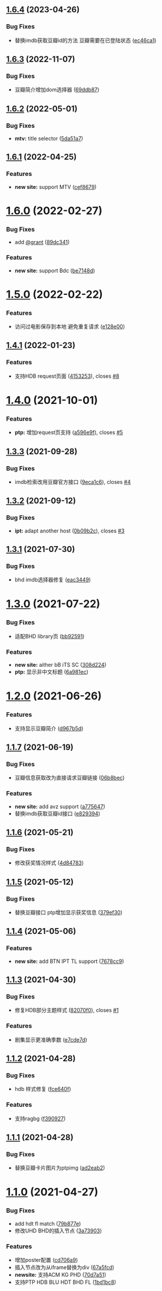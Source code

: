 ## [1.6.4](https://github.com/techmovie/DouBan-Info-for-PT/compare/1.6.3...1.6.4) (2023-04-26)


### Bug Fixes

* 替换imdb获取豆瓣id的方法 豆瓣需要在已登陆状态 ([ec46ca1](https://github.com/techmovie/DouBan-Info-for-PT/commit/ec46ca1ff639a1d30a5ab89b4b0a55c2ea0cafae))



## [1.6.3](https://github.com/techmovie/DouBan-Info-for-PT/compare/1.6.2...1.6.3) (2022-11-07)


### Bug Fixes

* 豆瓣简介增加dom选择器 ([69ddb87](https://github.com/techmovie/DouBan-Info-for-PT/commit/69ddb87fcabf6598a47b4ce08ca7aba7960cac96))



## [1.6.2](https://github.com/techmovie/DouBan-Info-for-PT/compare/1.6.1...1.6.2) (2022-05-01)


### Bug Fixes

* **mtv:** title selector ([5da51a7](https://github.com/techmovie/DouBan-Info-for-PT/commit/5da51a70aed2aae3536af645f5a71aa16b3f221e))



## [1.6.1](https://github.com/techmovie/DouBan-Info-for-PT/compare/1.6.0...1.6.1) (2022-04-25)


### Features

* **new site:** support MTV ([cef8679](https://github.com/techmovie/DouBan-Info-for-PT/commit/cef8679e616a326a6b2a04575e21b8a112f0ac10))



# [1.6.0](https://github.com/techmovie/DouBan-Info-for-PT/compare/1.5.0...1.6.0) (2022-02-27)


### Bug Fixes

* add [@grant](https://github.com/grant) ([89dc341](https://github.com/techmovie/DouBan-Info-for-PT/commit/89dc341f1c2668a0eae1dc20a014fe64ff852d85))


### Features

* **new site:** support Bdc ([be7148d](https://github.com/techmovie/DouBan-Info-for-PT/commit/be7148d8f125b274763c988ed7ce4f45aa01f6f9))



# [1.5.0](https://github.com/techmovie/DouBan-Info-for-PT/compare/1.4.1...1.5.0) (2022-02-22)


### Features

* 访问过电影保存到本地 避免重复请求 ([e128e00](https://github.com/techmovie/DouBan-Info-for-PT/commit/e128e0070020d2611863c3d766129e8ad8e107fd))



## [1.4.1](https://github.com/techmovie/DouBan-Info-for-PT/compare/1.4.0...1.4.1) (2022-01-23)


### Features

* 支持HDB request页面 ([4153253](https://github.com/techmovie/DouBan-Info-for-PT/commit/4153253b737a15be9a8e65733bee97898b7eb524)), closes [#8](https://github.com/techmovie/DouBan-Info-for-PT/issues/8)



# [1.4.0](https://github.com/techmovie/DouBan-Info-for-PT/compare/1.3.3...1.4.0) (2021-10-01)


### Features

* **ptp:** 增加request页支持 ([a596e9f](https://github.com/techmovie/DouBan-Info-for-PT/commit/a596e9fce5f19b56b70d84e9bc108788c49438ff)), closes [#5](https://github.com/techmovie/DouBan-Info-for-PT/issues/5)



## [1.3.3](https://github.com/techmovie/DouBan-Info-for-PT/compare/1.3.2...1.3.3) (2021-09-28)


### Bug Fixes

* imdb检索改用豆瓣官方接口 ([9eca1c6](https://github.com/techmovie/DouBan-Info-for-PT/commit/9eca1c6324f501adb23e1a3dab523a864f588008)), closes [#4](https://github.com/techmovie/DouBan-Info-for-PT/issues/4)



## [1.3.2](https://github.com/techmovie/DouBan-Info-for-PT/compare/1.3.1...1.3.2) (2021-09-12)


### Bug Fixes

* **ipt:** adapt another host ([0b09b2c](https://github.com/techmovie/DouBan-Info-for-PT/commit/0b09b2c2c31f0fe657452d86678bbb61d9358f2c)), closes [#3](https://github.com/techmovie/DouBan-Info-for-PT/issues/3)



## [1.3.1](https://github.com/techmovie/DouBan-Info-for-PT/compare/1.3.0...1.3.1) (2021-07-30)


### Bug Fixes

* bhd imdb选择器修复 ([eac3449](https://github.com/techmovie/DouBan-Info-for-PT/commit/eac34493572479fe6b338d8f7d6c3bf6e724f075))



# [1.3.0](https://github.com/techmovie/DouBan-Info-for-PT/compare/1.2.0...1.3.0) (2021-07-22)


### Bug Fixes

* 适配BHD library页 ([bb92591](https://github.com/techmovie/DouBan-Info-for-PT/commit/bb92591fdf0c9c10790b1df005b7a0de72519d9d))


### Features

* **new site:** aither bB iTS SC ([308d224](https://github.com/techmovie/DouBan-Info-for-PT/commit/308d22453553f07ad1167f9fdcbe42dcba21f95f))
* **ptp:** 显示非中文标题 ([6a981ec](https://github.com/techmovie/DouBan-Info-for-PT/commit/6a981ecbbf77ce674ad9c75231d4ad02b7df72fd))



# [1.2.0](https://github.com/techmovie/DouBan-Info-for-PT/compare/1.1.7...1.2.0) (2021-06-26)


### Features

* 支持显示豆瓣简介 ([d967b5d](https://github.com/techmovie/DouBan-Info-for-PT/commit/d967b5d5b92aee727deb637e6b5055c536848851))



## [1.1.7](https://github.com/techmovie/DouBan-Info-for-PT/compare/1.1.6...1.1.7) (2021-06-19)


### Bug Fixes

* 豆瓣信息获取改为直接请求豆瓣链接 ([06b8bec](https://github.com/techmovie/DouBan-Info-for-PT/commit/06b8bec4cf14daddaebf20efefaf33b644243b08))


### Features

* **new site:** add  avz support ([a775647](https://github.com/techmovie/DouBan-Info-for-PT/commit/a7756470c659f7e85239b6ff2e1744c2b4a6becf))
* 替换imdb获取豆瓣id接口 ([e829394](https://github.com/techmovie/DouBan-Info-for-PT/commit/e829394c3d99ee8b40dc2f1cf458598f24ef58fa))



## [1.1.6](https://github.com/techmovie/DouBan-Info-for-PT/compare/1.1.5...1.1.6) (2021-05-21)


### Bug Fixes

* 修改获奖情况样式 ([4d84783](https://github.com/techmovie/DouBan-Info-for-PT/commit/4d8478366ad68b21c55a9208bea32c5643074fa7))



## [1.1.5](https://github.com/techmovie/DouBan-Info-for-PT/compare/1.1.4...1.1.5) (2021-05-12)


### Bug Fixes

* 替换豆瓣接口 ptp增加显示获奖信息 ([379ef30](https://github.com/techmovie/DouBan-Info-for-PT/commit/379ef302322810005bbc2c4f4303e248cd0a81fb))



## [1.1.4](https://github.com/techmovie/DouBan-Info-for-PT/compare/1.1.3...1.1.4) (2021-05-06)


### Features

* **new site:** add BTN IPT TL support ([7678cc9](https://github.com/techmovie/DouBan-Info-for-PT/commit/7678cc995fe83405b258a6967b1a51c7db4b536b))



## [1.1.3](https://github.com/techmovie/DouBan-Info-for-PT/compare/1.1.2...1.1.3) (2021-04-30)


### Bug Fixes

* 修复HDB部分主题样式 ([82070f0](https://github.com/techmovie/DouBan-Info-for-PT/commit/82070f052d02c43bf82f435032aa80c5e7c2287d)), closes [#1](https://github.com/techmovie/DouBan-Info-for-PT/issues/1)


### Features

* 剧集显示更准确季数 ([e7cde7d](https://github.com/techmovie/DouBan-Info-for-PT/commit/e7cde7dbf6938137105c39c60fb067f356b906fa))



## [1.1.2](https://github.com/techmovie/DouBan-Info-for-PT/compare/1.1.1...1.1.2) (2021-04-28)


### Bug Fixes

* hdb 样式修复 ([fce640f](https://github.com/techmovie/DouBan-Info-for-PT/commit/fce640fda63d21261b058c6797eac02ac8917aaa))


### Features

* 支持ragbg ([f390927](https://github.com/techmovie/DouBan-Info-for-PT/commit/f390927c4e31a1fe6db3a2977227c91f47a6d365))



## [1.1.1](https://github.com/techmovie/DouBan-Info-for-PT/compare/1.1.0...1.1.1) (2021-04-28)


### Bug Fixes

* 替换豆瓣卡片图片为ptpimg ([ad2eab2](https://github.com/techmovie/DouBan-Info-for-PT/commit/ad2eab2097ffef4360652ae2d65aca41284f546e))



# [1.1.0](https://github.com/techmovie/DouBan-Info-for-PT/compare/1bd1bc861f6de6fb08eaa42daa5b3d339b2496a6...1.1.0) (2021-04-27)


### Bug Fixes

* add hdt fl match ([79b877e](https://github.com/techmovie/DouBan-Info-for-PT/commit/79b877e73633c7811949914f28695cec81a6cb92))
* 修改UHD BHD的插入节点 ([3a73903](https://github.com/techmovie/DouBan-Info-for-PT/commit/3a73903df5d326e20c7dc943b364bde1249d7b01))


### Features

* 增加poster配置 ([cd706a9](https://github.com/techmovie/DouBan-Info-for-PT/commit/cd706a9a0f87db8c79bddd2a5c25572c2530a8ce))
* 插入节点改为从iframe替换为div ([67a5fcd](https://github.com/techmovie/DouBan-Info-for-PT/commit/67a5fcdd64680db9dc921e96d3a51d378bdda6ef))
* **newsite:** 支持ACM KG PHD ([70d7a51](https://github.com/techmovie/DouBan-Info-for-PT/commit/70d7a51647d5219ca4ff46083f7d1723695b80c8))
* 支持PTP HDB BLU HDT BHD FL ([1bd1bc8](https://github.com/techmovie/DouBan-Info-for-PT/commit/1bd1bc861f6de6fb08eaa42daa5b3d339b2496a6))



